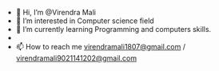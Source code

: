 - 👋 Hi, I’m @Virendra Mali
- 👀 I’m interested in Computer science field
- 🌱 I’m currently learning Programming and computers skills.
-
- 📫 How to reach me virendramali1807@gmail.com / virendramali9021141202@gmail.com

<!---
VirendraML/VirendraML is a ✨ special ✨ repository because its `README.md` (this file) appears on your GitHub profile.
You can click the Preview link to take a look at your changes.
--->
